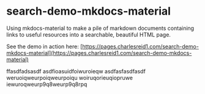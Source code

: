 # search-demo-mkdocs-material

Using mkdocs-material to make a pile of markdown documents containing links
to useful resources into a searchable, beautiful HTML page.

See the demo in action here: [https://pages.charlesreid1.com/search-demo-mkdocs-material](https://pages.charlesreid1.com/search-demo-mkdocs-material)

ffasdfadsasdf
asdfioasuidfoiwuroieqw
asdfasfasdfasdf
weruoiqweurpoiqweurpoiqu
woiruqorieuqiopruwe
iewuroqweurp9q8weurp9q8rpq
